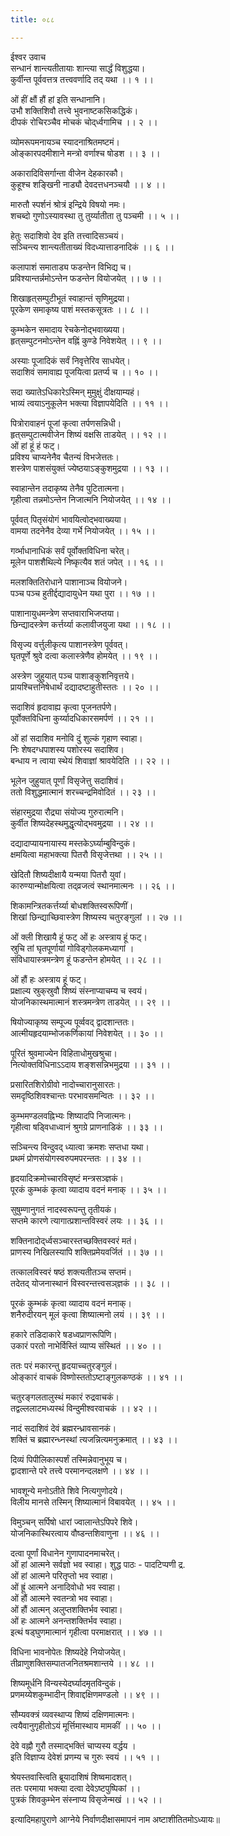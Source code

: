 ```yaml
---
title: ०८८

---
```

ईश्वर उवाच  
सन्धानं शान्त्यतीतायाः शान्त्या सार्द्धं विशुद्धया।  
कुर्वीन्त पूर्ववत्तत्र तत्त्ववर्णादि तद् यथा ।। १ ।।  
  
ओं हीं क्षौं हौं हां इति सन्धानानि।  
उभौ शक्तिशिवौ तत्त्वे भुवनाष्टकसिकद्धिकं।  
दीपकं रोचिरञ्चैव मोचकं चोद्‌र्ध्वगामिच ।। २ ।।  
  
व्योमरूपमनायञ्च स्यादनाश्रितमष्टमं।  
ओङ्कारपदमीशाने मन्त्रो वर्णाश्च षोडश ।। ३ ।।  
  
अकारादिविसर्गान्ता वीजेन देहकारकौ।  
कुहूश्च शङ्खिनी नाड्यौ देवदत्तधनञ्चयौ ।। ४ ।।  
  
मारुतौ स्पर्शनं श्रोत्रं इन्द्रिये विषयो नमः।  
शचब्दो गुणोऽस्यावस्था तु तुर्य्यातीता तु पञ्चमी ।। ५ ।।  
  
हेतुः सदाशिवो देव इति तत्त्वादिसञ्चयं।  
सञ्चिन्त्य शान्त्यतीताख्यं विदध्यात्ताडनादिकं ।। ६ ।।  
  
कलापाशं समाताड्य फडन्तेन विभिद्य च।  
प्रविश्यान्तर्न्नमोऽन्तेन फडन्तेन वियोजयेत् ।। ७ ।।  
  
शिखाहृत्‌सम्पुटीभूतं स्वाहान्तं सृणिमुद्रया।  
पूरकेण समाकृष्य पाशं मस्तकसूत्रतः ।। ८ ।।  
  
कुम्भकेन समादाय रेचकेनोद्भवाख्यया।  
हृत्‌सम्पुटनमोऽन्तेन वह्निं कुण्डे निवेशयेत् ।। ९ ।।  
  
अस्याः पूजादिकं सर्वं निवृत्तेरिव साधयेत्।  
सदाशिवं समावाह्य पूजयित्वा प्रतर्प्य च ।। १० ।।  
  
सदा ख्यातेऽधिकारेऽस्मिन् मुमुक्षुं दीक्षयाम्यहं।  
भाव्यं त्वयाऽनुकूलेन भक्त्या विज्ञापयेदिति ।। ११ ।।  
  
पित्रोरावाहनं पूजां कृत्वा तर्पणसन्निधी।  
हृत्‌सम्पुटात्मवीजेन शिष्यं वक्षसि ताडयेत् ।। १२ ।।  
ओं हां हूं हं फट्।  
प्रविश्य चाप्यनेनैव चैतन्यं विभजेत्ततः।  
शस्त्रेण पाशसंयुक्तं ज्येष्ठयाऽङ्कुशमुद्रया ।। १३ ।।  
  
स्वाहान्तेन तदाकृष्य तेनैव पुटितात्मना।  
गृहीत्वा तन्नमोऽन्तेन निजात्मनि नियोजयेत् ।। १४ ।।  
  
पूर्ववत् पितृसंयोगं भावयित्वोद्भवाख्यया।  
वामया तदनेनैव देव्या गर्भे नियोजयेत् ।। १५ ।।  
  
गर्व्भाधानाधिकं सर्वं पूर्वोक्तविधिना चरेत्।  
मूलेन पाशशैथिल्ये निष्कृत्यैव शतं जपेत् ।। १६ ।।  
  
मलशक्तितिरोधाने पाशानाञ्च वियोजने।  
पञ्च पञ्च हुतीर्द्दद्यादायुधेन यथा पुरा ।। १७ ।।  
  
पाशानायुधमन्त्रेण सप्तवाराभिजप्तया।  
छिन्द्यादस्त्रेण कर्त्तर्य्या कलावीजयुजा यथा ।। १८ ।।  
  
विसृज्य वर्त्तुलीकृत्य पाशानस्त्रेण पूर्ववत्।  
घृतपूर्णे श्रुवे दत्वा कलास्त्रेणैव होमयेत् ।। १९ ।।  
  
अस्त्रेण जुहुयात् पञ्च पाशाङ्कुशनिवृत्तये।  
प्रायश्चित्तनिषेधार्थं दद्यादष्टाहुतीस्ततः ।। २० ।।  
  
सदाशिवं हृदावाह्य कृत्वा पूजनतर्पणे।  
पूर्वोक्तविधिना कुर्य्यादधिकारसमर्पणं ।। २१ ।।  
  
ओं हां सदाशिव मनोवि दुं शुल्कं गृहाण स्वाहा।  
निः शेषदग्धपाशस्य पशोरस्य सदाशिव।  
बन्धाय न त्वाया स्थेयं शिवाज्ञां श्रावयेदिति ।। २२ ।।  
  
भूलेन जुहुयात् पूर्णां विसृजेत्तु सदाशिवं।  
ततो विशुद्धमात्मानं शरच्चन्द्रमिवोदितं ।। २३ ।।  
  
संहारमुद्रया रौद्र्या संयोज्य गुरुरात्मनि।  
कुर्वीत शिष्यदेहस्थमुद्धृत्योद्भवमुद्रया ।। २४ ।।  
  
दद्यादाप्यायनायास्य मस्तकेऽर्घ्याम्बुविन्दुकं।  
क्षमयित्वा महाभक्त्या पितरौ विसृजेत्तथा ।। २५ ।।  
  
खेदितौ शिष्यदीक्षायै यन्मया पितरौ युवां।  
कारुण्यान्मोक्षयित्वा तद्‌व्रजत्वं स्थानमात्मनः ।। २६ ।।  
  
शिकामन्त्रितकर्त्तर्य्या बोधशक्तिस्वरूपिणीं।  
शिखां छिन्द्याच्छिवास्त्रेण शिष्यस्य चतुरङ्गुलां ।। २७ ।।  
  
ओं क्ली शिखायै हूं फट् ओं हः अस्त्राय हूं फट्।  
स्रुचि तां घृतपूर्णायां गोविड्‌गोलकमध्यागां ।  
संविधायास्त्रमन्त्रेण हूं फडन्तेन होमयेत् ।। २८ ।।  
  
ओं हौं हः अस्त्राय हूं फट्।  
प्रक्षाल्य स्रुक्‌स्रुवौ शिष्यं संस्नाप्याचम्य च स्वयं।  
योजनिकास्थमात्मानं शस्त्रमन्त्रेण ताडयेत् ।। २९ ।।  
  
षियोज्याकृष्य सम्पूज्य पूर्व्ववद् द्वादशान्ततः।  
आत्मीयहृदयाम्भोजकर्णिकायां निवेशयेत् ।। ३० ।।  
  
पूरितं श्रुवमाज्येन विहिताधोमुखश्रुचा।  
नित्योक्तविधिनाऽऽदाय शङ्‌शसन्निभमुद्रया ।। ३१ ।।  
  
प्रसारितशिरोग्रीवो नादोच्चारानुसारतः।  
समदृष्ठिशिवश्चान्तः परभावसमन्वितः ।। ३२ ।।  
  
कुम्भमण्डलवह्निभ्यः शिष्यादपि निजात्मनः।  
गृहीत्वा षड्विधाध्वानं श्रुगग्रे प्राणनाडिकं ।। ३३ ।।  
  
सञ्चिन्त्य विन्दुवद् ध्यात्वा क्रमशः सप्तधा यथा।  
प्रथमं प्रोणसंयोगस्वरुपमपरन्ततः ।। ३४ ।।  
  
हृदयादिक्रमोच्चारविसृष्टं मन्त्रसञ्ज्ञकं।  
पूरकं कुम्भकं कृत्वा व्यादाय वदनं मनाक् ।। ३५ ।।  
  
सुषुम्णानुगतं नादस्वरूपन्तु तृतीयकं।  
सप्तमे कारणे त्यागात्प्रशान्तविस्वरं लयः ।। ३६ ।।  
  
शक्तिनादोद्‌र्ध्वसञ्चारस्तच्छक्तिवस्वरं मतं।  
प्राणस्य निखिलस्यापि शक्तिप्रमेयवर्जितं ।। ३७ ।।  
  
तत्कालविस्वरं षष्ठं शक्त्यतीतञ्च सप्तमं।  
तदेतद्‌ योजनास्थानं विस्वरन्तत्त्वसञ्‌ज्ञकं ।। ३८ ।।  
  
पूरकं कुम्भकं कृत्वा व्यादाय वदनं मनाक्।  
शनैरुदीरयन् मूलं कृत्वा शिष्यात्मनो लयं ।। ३९ ।।  
  
हकारे तडिदाकारे षडध्वप्राणरूपिणि।  
उकारं परतो नाभेर्विस्तिं व्याप्य संस्थितं ।। ४० ।।  
  
ततः परं मकारन्तु हृदयाच्चतुरङ्गुलं।  
ओङ्कारं वाचकं विष्णोस्ततोऽष्टाङ्गुलकण्ठकं ।। ४१ ।।  
  
चतुरङ्गलतालुस्थं मकारं रुद्रवाचकं।  
तद्वल्ललाटमध्यस्थं विन्दुमीश्वरवाचकं ।। ४२ ।।  
  
नादं सदाशिवं देवं ब्रह्मरन्ध्रावसानकं।  
शक्तिं च ब्रह्मारन्ध्नस्थां त्यजन्नित्यमनुक्रमात् ।। ४३ ।।  
  
दिव्यं पिपीलिकास्पर्शं तस्मिन्नेवानुभूय च।  
द्वादशान्ते परे तत्त्वे परमानन्दलक्षणे ।। ४४ ।।  
  
भावशून्ये मनोऽतीते शिवे नित्यगुणोदये।  
विलीय मानसे तस्मिन् शिष्यात्मानं विबावयेत् ।। ४५ ।।  
  
विमुञ्चन् सर्पिषो धारां ज्वालान्तेऽपिपरे शिवे।  
योजनिकास्थिरत्वाय वौष्डन्तशिवाणुना ।। ४६ ।।  
  
दत्वा पूर्णां विधानेन गुणापादनमाचरेत्।  
ओं हां आत्मने सर्वज्ञो भव स्वाहा। शुद्ध पाठः - पादटिप्पणी द्र.  
ओं हां आत्मने परितृप्तो भव स्वाहा।  
ओं ह्रूं आत्मने अनादिवोधो भव स्वाहा।  
ओं हौं आत्मने स्वतन्त्रो भव स्वाहा।  
ओं हौं आत्मन् अलुप्तशक्तिर्भव स्वाहा।  
ओं हः आत्मने अनन्तशक्तिर्भव स्वाहा।  
इत्थं षड्‌घुणमात्मानं गृहीत्वा परमाक्षरात् ।। ४७ ।।  
  
विधिना भावनोपेतः शिष्यदेहे नियोजयेत्।  
तीव्राणुशक्तिसम्पातजनितश्रमशान्तये ।। ४८ ।।  
  
शिष्यमूर्धनि विन्यस्येदर्घ्यादमृतविन्दुकं।  
प्रणमय्येशकुम्भादीन् शिवाद्दक्षिणमण्डलो ।। ४९ ।।  
  
सौम्यवक्त्रं व्यवस्थाप्य शिष्यं दक्षिणमात्मनः।  
त्वयैवानुगृहीतोऽयं मूर्त्तिमास्थाय मामकीं ।। ५० ।।  
  
देवे वह्नौ गुरौ तस्माद्भक्तिं चाप्यस्य वर्द्धय ।  
इति विज्ञाप्य देवेशं प्रणम्य च गुरुः स्वयं ।। ५१ ।।  
  
श्रेयस्तवास्त्विति ब्रूयादाशिषं शिष्वमादशत्।  
ततः परमाया भक्त्या दत्वा देवेऽष्टपुष्पिकां ।।  
पुत्रकं शिवकुम्भेन संस्नाप्य विसृजेन्मखं ।। ५२ ।।  
  
इत्यादिमहापुराणे आग्नेये निर्वाणदीक्षासमापनं नाम अष्टाशीतितमोऽध्यायः॥